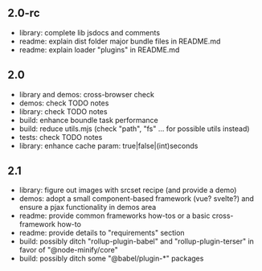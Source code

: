 ## 2.0-rc

-   library: complete lib jsdocs and comments
-   readme: explain dist folder major bundle files in README.md
-   readme: explain loader "plugins" in README.md

## 2.0

-   library and demos: cross-browser check
-   demos: check TODO notes
-   library: check TODO notes
-   build: enhance boundle task performance
-   build: reduce utils.mjs (check "path", "fs" ... for possible utils instead)
-   tests: check TODO notes
-   library: enhance cache param: true|false|(int)seconds

## 2.1

-   library: figure out images with srcset recipe (and provide a demo)
-   demos: adopt a small component-based framework (vue? svelte?) and ensure a pjax functionality in demos area
-   readme: provide common frameworks how-tos or a basic cross-framework how-to
-   readme: provide details to "requirements" section
-   build: possibly ditch "rollup-plugin-babel" and "rollup-plugin-terser" in favor of "@node-minify/core"
-   build: possibly ditch some "@babel/plugin-\*" packages
